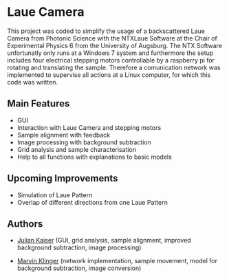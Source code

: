 # Laue Camera

This project was coded to simplify the usage of a backscattered Laue Camera from
 Photonic Science with the NTXLaue Software at the Chair of Experimental Physics 6 
 from the University of Augsburg. The NTX Software unfortunatly only runs at a 
 Windows 7 system and furthermore the setup includes four electrical 
 stepping motors controllable by a raspberry pi for rotating and translating the sample. 
 Therefore a comunication network was implemented to supervise all actions at a Linux 
 computer, for which this code was written. 



## Main Features

- GUI
- Interaction with Laue Camera and stepping motors
- Sample alignment with feedback
- Image processing with background subtraction
- Grid analysis and sample characterisation
- Help to all functions with explanations to basic models


## Upcoming Improvements

- Simulation of Laue Pattern
- Overlap of different directions from one Laue Pattern


## Authors

- [Julian Kaiser](https://www.github.com/roundplanet) (GUI, grid analysis, sample alignment, improved background subtraction, image processing)

- [Marvin Klinger](https://www.github.com/Marvin-Klinger) (network implementation, sample movement, model for background subtraction, image conversion)

